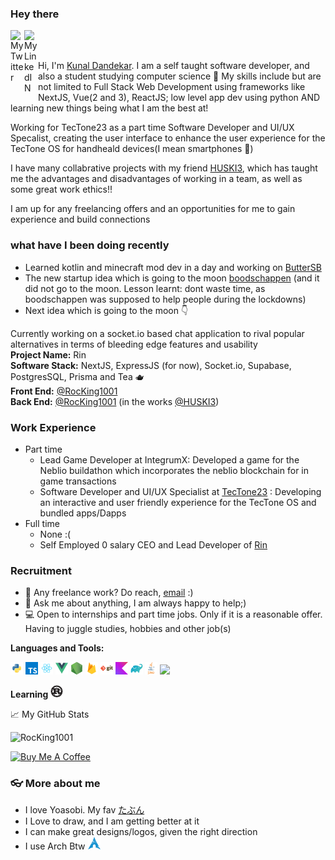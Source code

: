 ### Hey there
<!-- <a href="https://discord.gg/XTW52Kt">
  <img align="left" alt="Abhishek's Discord" width="22px" src="https://raw.githubusercontent.com/peterthehan/peterthehan/master/assets/discord.svg" />
</a> -->
<a href="https://twitter.com/KunalADandekar">
  <img align="left" alt="My Twitter" width="22px" src="https://raw.githubusercontent.com/peterthehan/peterthehan/master/assets/twitter.svg" />
</a>
<a href="https://www.linkedin.com/in/kunal-dandekar-9ba5401a8/">
  <img align="left" alt="My LinkedIN" width="22px" src="https://raw.githubusercontent.com/peterthehan/peterthehan/master/assets/linkedin.svg" />
</a>

<br>
<br>

Hi, I'm [Kunal Dandekar](https://piguy.me/).
I am a self taught software developer, and also a student studying computer science 📖
My skills include but are not limited to Full Stack Web Development using frameworks like NextJS, Vue(2 and 3), ReactJS; low level app dev using python AND learning new things being what I am the best at!

Working for TecTone23 as a part time Software Developer and UI/UX Specalist, creating the user interface to enhance the user experience for the TecTone OS for handheald devices(I mean smartphones 📱)

I have many collabrative projects with my friend [HUSKI3](https://github.com/HUSKI3), which has taught me the advantages and disadvantages of working in a team, as well as some great work ethics!!

I am up for any freelancing offers and an opportunities for me to gain experience and build connections

### what have I been doing recently
- Learned kotlin and minecraft mod dev in a day and working on [ButterSB](https://github.com/RocKing1001/ButterSB)
- The new startup idea which is going to the moon [boodschappen](https://github.com/RocKing1001/boodschappen) (and it did not go to the moon. Lesson learnt: dont waste time, as boodschappen was supposed to help people during the lockdowns)
- Next idea which is going to the moon 👇

Currently working on a socket.io based chat application to rival popular alternatives in terms of bleeding edge features and usability<br>
**Project Name:** Rin<br>
**Software Stack:** NextJS, ExpressJS (for now), Socket.io, Supabase, PostgresSQL, Prisma and Tea 🫖<br>
**Front End:** [@RocKing1001](https://github.com/RocKing1001)<br>
**Back End:** [@RocKing1001](https://github.com/RocKing1001) (in the works [@HUSKI3](https://github.com/HUSKI3))<br>

### Work Experience
- Part time
  - Lead Game Developer at IntegrumX: Developed a game for the Neblio buildathon which incorporates the neblio blockchain for in game transactions
  - Software Developer and UI/UX Specialist at [TecTone23](https://tectone23.com/) : Developing an interactive and user friendly experience for the TecTone OS and bundled apps/Dapps
- Full time
  - None :(
  - Self Employed 0 salary CEO and Lead Developer of [Rin](https://github.com/RocKing1001/rin)

  
### Recruitment
- 💼 Any freelance work? Do reach, [email](mailto:kunal.a.dandekar@gmail.com) :)
- 💬 Ask me about anything, I am always happy to help;)
- 💻 Open to internships and part time jobs. Only if it is a reasonable offer. Having to juggle studies, hobbies and other job(s)

**Languages and Tools:**  

<code><img height="20" src="https://raw.githubusercontent.com/github/explore/80688e429a7d4ef2fca1e82350fe8e3517d3494d/topics/python/python.png"></code>
<code><img height="20" src="https://raw.githubusercontent.com/github/explore/80688e429a7d4ef2fca1e82350fe8e3517d3494d/topics/typescript/typescript.png"></code>
<code><img height="20" src="https://raw.githubusercontent.com/github/explore/80688e429a7d4ef2fca1e82350fe8e3517d3494d/topics/react/react.png"></code>
<code><img height="20" src="https://raw.githubusercontent.com/github/explore/80688e429a7d4ef2fca1e82350fe8e3517d3494d/topics/vue/vue.png"></code>
<code><img height="20" src="https://raw.githubusercontent.com/github/explore/80688e429a7d4ef2fca1e82350fe8e3517d3494d/topics/nodejs/nodejs.png"></code>
<code><img height="20" src="https://raw.githubusercontent.com/github/explore/80688e429a7d4ef2fca1e82350fe8e3517d3494d/topics/firebase/firebase.png"></code>
<code><img height="20" src="https://raw.githubusercontent.com/github/explore/80688e429a7d4ef2fca1e82350fe8e3517d3494d/topics/git/git.png"></code>
<code><img height="20" src="https://raw.githubusercontent.com/github/explore/80688e429a7d4ef2fca1e82350fe8e3517d3494d/topics/kotlin/kotlin.png"></code>
<code><img height="20" src="https://raw.githubusercontent.com/github/explore/80688e429a7d4ef2fca1e82350fe8e3517d3494d/topics/gradle/gradle.png"></code>
<code><img height="20" src="https://raw.githubusercontent.com/github/explore/80688e429a7d4ef2fca1e82350fe8e3517d3494d/topics/java/java.png"></code>
<code><img height="20" src="https://raw.githubusercontent.com/yurijserrano/Github-Profile-Readme-Logos/master/databases/postgresql.svg"></code>

**Learning**
<code><img height="20" src="https://raw.githubusercontent.com/github/explore/80688e429a7d4ef2fca1e82350fe8e3517d3494d/topics/rust/rust.png"></code>



📈 My GitHub Stats
<p align="left"> <img src="https://github-readme-stats.vercel.app/api?username=RocKing1001&show_icons=true&theme=tokyonight" alt="RocKing1001" />


<a href="https://www.buymeacoffee.com/thepiguy" target="_blank"><img src="https://cdn.buymeacoffee.com/buttons/v2/default-red.png" alt="Buy Me A Coffee" width="150" ></a>

### 👓 More about me
- I love Yoasobi. My fav [たぶん](https://songwhip.com/yoasobi/%E3%81%9F%E3%81%B6%E3%82%93)
- I Love to draw, and I am getting better at it
- I can make great designs/logos, given the right direction
- I use Arch Btw <img height="20" src="https://raw.githubusercontent.com/JotaRandom/archlinux-artwork/master/icons/archlinux-icon-crystal-32.svg">

